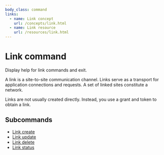 ```yaml
---
body_class: command
links:
  - name: Link concept
    url: /concepts/link.html
  - name: Link resource
    url: /resources/link.html
---
```


# Link command

<section>

Display help for link commands and exit.

A link is a site-to-site communication channel. Links serve
as a transport for application connections and requests.  A
set of linked sites constitute a network.

Links are not usually created directly.  Instead, you use a
grant and token to obtain a link.

</section>

<section>

## Subcommands

- [Link create]({{site_prefix}}/commands/link-create.html)
- [Link update]({{site_prefix}}/commands/link-update.html)
- [Link delete]({{site_prefix}}/commands/link-delete.html)
- [Link status]({{site_prefix}}/commands/link-status.html)
</section>
